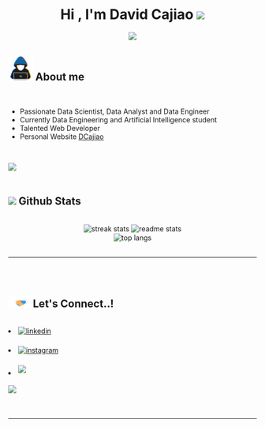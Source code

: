 <h1 align="center"><b>Hi , I'm David Cajiao </b><img src="https://media.giphy.com/media/hvRJCLFzcasrR4ia7z/giphy.gif" width="35"></h1>

<p align="center">
  <a href="https://github.com/DenverCoder1/readme-typing-svg"><img src="https://readme-typing-svg.herokuapp.com?font=Time+New+Roman&color=cyan&size=25&center=true&vCenter=true&width=600&height=100&lines=David+Alejandro+Cajiao+Lazt..&hearts;++;Front-End+and+Back-end+Developer,;Data+Engineering+and+AI+Student,;Data+Analyst,;Data+Scientist,;Python+Dev,;Active+Learner/Researcher,;Love+to+learn+new+stuffs..<3"></a>
</p>

## <picture><img src = "https://github.com/0xAbdulKhalid/0xAbdulKhalid/raw/main/assets/mdImages/about_me.gif" width = 50px></picture> **About me**

<br>

- Passionate Data Scientist, Data Analyst and Data Engineer
- Currently Data Engineering and Artificial Intelligence student
- Talented Web Developer
- Personal Website [DCajiao](https://dcajiao.onrender.com)
<br>

<img src="https://user-images.githubusercontent.com/73097560/115834477-dbab4500-a447-11eb-908a-139a6edaec5c.gif"><br><br>
<!--
## <img src="https://media2.giphy.com/media/QssGEmpkyEOhBCb7e1/giphy.gif?cid=ecf05e47a0n3gi1bfqntqmob8g9aid1oyj2wr3ds3mg700bl&rid=giphy.gif" width ="25"><b> Skills</b>

<br>

<p align="center">

- **Languages**:<br><br>
  ![Python](https://img.shields.io/badge/Python%20-%2314354C.svg?color=0904fc&style=for-the-badge&logo=python&logoColor=white)<br>
  ![C](https://img.shields.io/badge/C%20-%232370ED.svg?color=405DE6&style=for-the-badge&logo=c&logoColor=white)<br>
  ![C++](https://img.shields.io/badge/C++%20-%2300599C.svg?color=405DE6&style=for-the-badge&logo=c%2B%2B&logoColor=white)<br>




<br>

- **Front-End Development**:<br><br>
![HTML5](https://img.shields.io/badge/HTML5%20-%23E34F26.svg?style=for-the-badge&logo=html5&logoColor=white)<br>
![CSS3](https://img.shields.io/badge/CSS%20-%231572B6.svg?style=for-the-badge&logo=css3&logoColor=white)<br>
![JavaScript](https://img.shields.io/badge/JavaScript%20-%23F7DF1E.svg?style=for-the-badge&logo=javascript&logoColor=black)<br>

<br>

- **Cloud Hosting**:<br><br>
    ![Github Pages](https://img.shields.io/badge/Render%20Pages-%23327FC7.svg?style=for-the-badge&logo=render&logoColor=white)<br>
    ![Github Pages](https://img.shields.io/badge/GitHub%20Pages-%23327FC7.svg?style=for-the-badge&logo=github&logoColor=white)<br>
<br>

- **Softwares and Tools**:<br><br>
  ![Git](https://img.shields.io/badge/git-%23F05033.svg?style=for-the-badge&logo=git&logoColor=white)<br>
  ![GitHub](https://img.shields.io/badge/github-%23121011.svg?style=for-the-badge&logo=github&logoColor=white)<br>
  ![Google](https://img.shields.io/badge/google-%234285F4.svg?style=for-the-badge&logo=google&logoColor=white)<br>
  ![Visual Studio Code](https://img.shields.io/badge/Visual%20Studio%20Code-0078d7.svg?style=for-the-badge&logo=visual-studio-code&logoColor=white)<br>
  ![Linux](https://img.shields.io/badge/Linux-FCC624?style=for-the-badge&logo=linux&logoColor=black)<br>

<br>

- **Extras**:<br><br>
  ![Terminal](https://img.shields.io/badge/Terminal-%23054020?style=for-the-badge&logo=gnu-bash&logoColor=white)<br>
  ![Markdown](https://img.shields.io/badge/markdown-%23000000.svg?style=for-the-badge&logo=markdown&logoColor=white)<br>

</p>

<br>
<br>
-->



## <img src="https://media.giphy.com/media/iY8CRBdQXODJSCERIr/giphy.gif" width="35"><b> Github Stats </b>

<br>
<div align="center">

<div align="center">
  <img width=390 src="https://streak-stats.demolab.com/?user=DCajiao&count_private=true&theme=react&border_radius=10" alt="streak stats"/>
  <img width=390 src="https://github-readme-stats.vercel.app/api?username=DCajiao&count_private=true&show_icons=true&theme=react&rank_icon=github&border_radius=10&line_height=23" alt="readme stats" />
  <br/>
  <img width=325 align="center" src="https://github-readme-stats.vercel.app/api/top-langs/?username=DCajiao&hide=HTML&langs_count=8&layout=compact&theme=react&border_radius=10&size_weight=0.5&count_weight=0.5&exclude_repo=github-readme-stats&line_height=23" alt="top langs" />
</div>
</div>
<br>

---

<br>
<br>

## <img src="https://github.com/0xAbdulKhalid/0xAbdulKhalid/raw/main/assets/mdImages/handshake.gif" width="50" alight='left'><b>Let's Connect..!</b>

<br>

<li>
<a href="https://linkedin.com/in/dcajiao" target="_blank">
<img src="https://img.shields.io/badge/linkedin:  dcajiao-%2300acee.svg?color=405DE6&style=for-the-badge&logo=linkedin&logoColor=white" alt=linkedin style="margin-bottom: 5px;"/>
</a>
</li>

<br>

<li>
<a href="https://www.instagram.com/dcajiao_/" target="_blank">
<img src="https://img.shields.io/badge/instagram:  DCajiao-%2300acee.svg?color=e30c7c&style=for-the-badge&logo=instagram&logoColor=white" alt=instagram style="margin-bottom: 5px;"/>
</a>
</li>

<br>

<li>
<a href="mailto:dcajiaolazt@gmail.com" target="_blank">
<img src="https://img.shields.io/badge/gmail:  dcajiao-%23EA4335.svg?color=e34133&style=for-the-badge&logo=gmail&logoColor=white" t=mail style="margin-bottom: 5px;" />
</a>
</li>
	
</ul>
</div>

<br>
<img src="https://user-images.githubusercontent.com/73097560/115834477-dbab4500-a447-11eb-908a-139a6edaec5c.gif">
<br>
<br>
<br>

<div align='center'>
<!--
## <b>السَّلاَمُ عَلَيْكُمْ وَرَحْمَةُ اللهِ وَبَرَكَاتُهُ...✨</b>

</div>
<br>
<br>
<br>
<br>

---

---

-->

<h2 align="center">⚒️ Languages-Frameworks-Tools ⚒️</h2>

<div align="center">
    <img src="https://skillicons.dev/icons?i=py,mysql,mongodb,postgres,docker,vscode,git,github,md"/><br>
    <img src="https://skillicons.dev/icons?i=html,css,javascript,nodejs,express,fastapi,flask"/><br>
    <img src="https://skillicons.dev/icons?i=azure,aws,gcp,heroku,cloudflare,bash,postman,vscode"><br> 
</div>
<hr/>

---
<!--
<h2 align="center">⚡ Stats ⚡</h2>

<div align="center">
  <img width=390 src="https://streak-stats.demolab.com/?user=DCajiao&count_private=true&theme=react&border_radius=10" alt="streak stats"/>
  <img width=390 src="https://github-readme-stats.vercel.app/api?username=DCajiao&count_private=true&show_icons=true&theme=react&rank_icon=github&border_radius=10" alt="readme stats" />
  <br/>
  <img width=325 align="center" src="https://github-readme-stats.vercel.app/api/top-langs/?username=DCajiao&hide=HTML&langs_count=8&layout=compact&theme=react&border_radius=10&size_weight=0.5&count_weight=0.5&exclude_repo=github-readme-stats" alt="top langs" />
</div>

-->
<hr/>